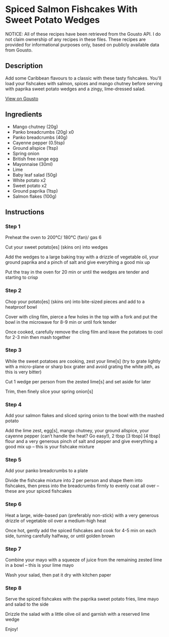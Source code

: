 # Spiced Salmon Fishcakes With Sweet Potato Wedges

NOTICE: All of these recipes have been retrieved from the Gousto API. I do not claim ownership of any recipes in these files. These recipes are provided for informational purposes only, based on publicly available data from Gousto.

## Description

Add some Caribbean flavours to a classic with these tasty fishcakes. You'll load your fishcakes with salmon, spices and mango chutney before serving with paprika sweet potato wedges and a zingy, lime-dressed salad. 


[View on Gousto](https://www.gousto.co.uk/recipes/cookbook/caribbean-spiced-salmon-fishcakes-paprika-sweet-potato-wedges)

## Ingredients

- Mango chutney (20g)
- Panko breadcrumbs (20g) x0
- Panko breadcrumbs (40g)
- Cayenne pepper (0.5tsp)
- Ground allspice (1tsp)
- Spring onion
- British free range egg
- Mayonnaise (30ml)
- Lime
- Baby leaf salad (50g)
- White potato x2
- Sweet potato x2
- Ground paprika (1tsp)
- Salmon flakes (100g)

## Instructions


### Step 1

Preheat the oven to 200°C/ 180°C (fan)/ gas 6

Cut your sweet potato[es] (skins on) into wedges

Add the wedges to a large baking tray with a drizzle of vegetable oil, your ground paprika and a pinch of salt and give everything a good mix up

Put the tray in the oven for 20 min or until the wedges are tender and starting to crisp


### Step 2

Chop your potato[es] (skins on) into bite-sized pieces and add to a heatproof bowl

Cover with cling film, pierce a few holes in the top with a fork and put the bowl in the microwave for 8-9 min or until fork tender

Once cooked, carefully remove the cling film and leave the potatoes to cool for 2-3 min then mash together


### Step 3

While the sweet potatoes are cooking, zest your lime[s] (try to grate lightly with a micro-plane or sharp box grater and avoid grating the white pith, as this is very bitter)

Cut 1 wedge per person from the zested lime[s] and set aside for later

Trim, then finely slice your spring onion[s]


### Step 4

Add your salmon flakes and sliced spring onion to the bowl with the mashed potato

Add the lime zest, egg[s], mango chutney, your ground allspice, your cayenne pepper (can’t handle the heat? Go easy!), 2 tbsp<span class="text-danger"> <span class="text-purple">[3 tbsp]</span> [4 tbsp]</span> flour and a very generous pinch of salt and pepper and give everything a good mix up – this is your fishcake mixture


### Step 5

Add your panko breadcrumbs to a plate

Divide the fishcake mixture into 2 per person and shape them into fishcakes, then press into the breadcrumbs firmly to evenly coat all over – these are your spiced fishcakes


### Step 6

Heat a large, wide-based pan (preferably non-stick) with a very generous drizzle of vegetable oil over a medium-high heat

Once hot, gently add the spiced fishcakes and cook for 4-5 min on each side, turning carefully halfway, or until golden brown


### Step 7

Combine your mayo with a squeeze of juice from the remaining zested lime in a bowl – this is your lime mayo

Wash your salad, then pat it dry with kitchen paper

### Step 8

Serve the spiced fishcakes with the paprika sweet potato fries, lime mayo and salad to the side

Drizzle the salad with a little olive oil and garnish with a reserved lime wedge

Enjoy!

